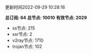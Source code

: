 更新时间2022-09-29 10:28:16

**总订阅: 64**
**总节点: 10010**
**有效节点: 2029**
- ss节点: 215
- ssr节点: 2
- v2ray节点: 1710
- trojan节点: 102
